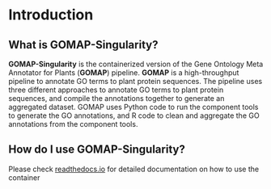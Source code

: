 # Introduction

## What is GOMAP-Singularity?

**GOMAP-Singularity** is the containerized version of the Gene Ontology Meta Annotator for Plants (**GOMAP**) pipeline. **GOMAP** is a high-throughput pipeline to annotate GO terms to plant protein sequences. The pipeline uses three different approaches to annotate GO terms to plant protein sequences, and compile the annotations together to generate an aggregated dataset. GOMAP uses Python code to run the component tools to generate the GO annotations, and R code to clean and aggregate the GO annotations from the component tools.



## How do I use GOMAP-Singularity?

Please check [readthedocs.io](https://gomap-singularity.readthedocs.io/en/latest/) for detailed documentation on how to use the container
